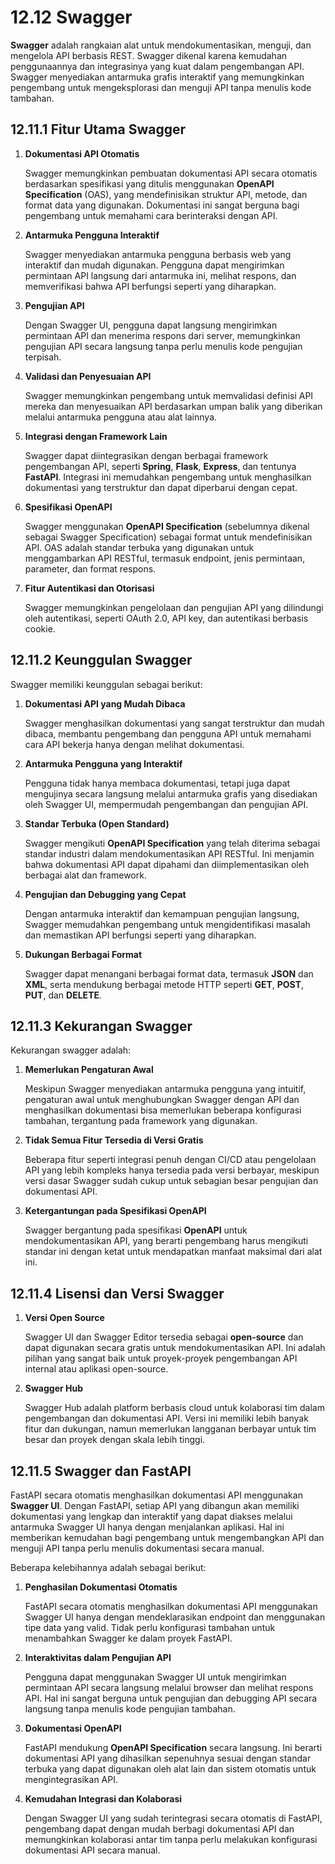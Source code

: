 # 12.12 **Swagger**

**Swagger** adalah rangkaian alat untuk mendokumentasikan, menguji, dan mengelola API berbasis REST. Swagger dikenal karena kemudahan penggunaannya dan integrasinya yang kuat dalam pengembangan API. Swagger menyediakan antarmuka grafis interaktif yang memungkinkan pengembang untuk mengeksplorasi dan menguji API tanpa menulis kode tambahan.

## **12.11.1 Fitur Utama Swagger**

1. **Dokumentasi API Otomatis**
    
    Swagger memungkinkan pembuatan dokumentasi API secara otomatis berdasarkan spesifikasi yang ditulis menggunakan **OpenAPI Specification** (OAS), yang mendefinisikan struktur API, metode, dan format data yang digunakan. Dokumentasi ini sangat berguna bagi pengembang untuk memahami cara berinteraksi dengan API.
    
2. **Antarmuka Pengguna Interaktif**
    
    Swagger menyediakan antarmuka pengguna berbasis web yang interaktif dan mudah digunakan. Pengguna dapat mengirimkan permintaan API langsung dari antarmuka ini, melihat respons, dan memverifikasi bahwa API berfungsi seperti yang diharapkan.
    
3. **Pengujian API**
    
    Dengan Swagger UI, pengguna dapat langsung mengirimkan permintaan API dan menerima respons dari server, memungkinkan pengujian API secara langsung tanpa perlu menulis kode pengujian terpisah.
    
4. **Validasi dan Penyesuaian API**
    
    Swagger memungkinkan pengembang untuk memvalidasi definisi API mereka dan menyesuaikan API berdasarkan umpan balik yang diberikan melalui antarmuka pengguna atau alat lainnya.
    
5. **Integrasi dengan Framework Lain**
    
    Swagger dapat diintegrasikan dengan berbagai framework pengembangan API, seperti **Spring**, **Flask**, **Express**, dan tentunya **FastAPI**. Integrasi ini memudahkan pengembang untuk menghasilkan dokumentasi yang terstruktur dan dapat diperbarui dengan cepat.
    
6. **Spesifikasi OpenAPI**
    
    Swagger menggunakan **OpenAPI Specification** (sebelumnya dikenal sebagai Swagger Specification) sebagai format untuk mendefinisikan API. OAS adalah standar terbuka yang digunakan untuk menggambarkan API RESTful, termasuk endpoint, jenis permintaan, parameter, dan format respons.
    
7. **Fitur Autentikasi dan Otorisasi**
    
    Swagger memungkinkan pengelolaan dan pengujian API yang dilindungi oleh autentikasi, seperti OAuth 2.0, API key, dan autentikasi berbasis cookie.

## **12.11.2 Keunggulan Swagger**

Swagger memiliki keunggulan sebagai berikut:

1. **Dokumentasi API yang Mudah Dibaca**
    
    Swagger menghasilkan dokumentasi yang sangat terstruktur dan mudah dibaca, membantu pengembang dan pengguna API untuk memahami cara API bekerja hanya dengan melihat dokumentasi.
    
2. **Antarmuka Pengguna yang Interaktif**
    
    Pengguna tidak hanya membaca dokumentasi, tetapi juga dapat mengujinya secara langsung melalui antarmuka grafis yang disediakan oleh Swagger UI, mempermudah pengembangan dan pengujian API.
    
3. **Standar Terbuka (Open Standard)**
    
    Swagger mengikuti **OpenAPI Specification** yang telah diterima sebagai standar industri dalam mendokumentasikan API RESTful. Ini menjamin bahwa dokumentasi API dapat dipahami dan diimplementasikan oleh berbagai alat dan framework.
    
4. **Pengujian dan Debugging yang Cepat**
    
    Dengan antarmuka interaktif dan kemampuan pengujian langsung, Swagger memudahkan pengembang untuk mengidentifikasi masalah dan memastikan API berfungsi seperti yang diharapkan.
    
5. **Dukungan Berbagai Format**
    
    Swagger dapat menangani berbagai format data, termasuk **JSON** dan **XML**, serta mendukung berbagai metode HTTP seperti **GET**, **POST**, **PUT**, dan **DELETE**.

## **12.11.3 Kekurangan Swagger**

Kekurangan swagger adalah:

1. **Memerlukan Pengaturan Awal**
    
    Meskipun Swagger menyediakan antarmuka pengguna yang intuitif, pengaturan awal untuk menghubungkan Swagger dengan API dan menghasilkan dokumentasi bisa memerlukan beberapa konfigurasi tambahan, tergantung pada framework yang digunakan.
    
2. **Tidak Semua Fitur Tersedia di Versi Gratis**
    
    Beberapa fitur seperti integrasi penuh dengan CI/CD atau pengelolaan API yang lebih kompleks hanya tersedia pada versi berbayar, meskipun versi dasar Swagger sudah cukup untuk sebagian besar pengujian dan dokumentasi API.
    
3. **Ketergantungan pada Spesifikasi OpenAPI**
    
    Swagger bergantung pada spesifikasi **OpenAPI** untuk mendokumentasikan API, yang berarti pengembang harus mengikuti standar ini dengan ketat untuk mendapatkan manfaat maksimal dari alat ini.

## **12.11.4 Lisensi dan Versi Swagger**

1. **Versi Open Source**
    
    Swagger UI dan Swagger Editor tersedia sebagai **open-source** dan dapat digunakan secara gratis untuk mendokumentasikan API. Ini adalah pilihan yang sangat baik untuk proyek-proyek pengembangan API internal atau aplikasi open-source.
    
2. **Swagger Hub**
    
    Swagger Hub adalah platform berbasis cloud untuk kolaborasi tim dalam pengembangan dan dokumentasi API. Versi ini memiliki lebih banyak fitur dan dukungan, namun memerlukan langganan berbayar untuk tim besar dan proyek dengan skala lebih tinggi.

## **12.11.5 Swagger dan FastAPI**

FastAPI secara otomatis menghasilkan dokumentasi API menggunakan **Swagger UI**. Dengan FastAPI, setiap API yang dibangun akan memiliki dokumentasi yang lengkap dan interaktif yang dapat diakses melalui antarmuka Swagger UI hanya dengan menjalankan aplikasi. Hal ini memberikan kemudahan bagi pengembang untuk mengembangkan API dan menguji API tanpa perlu menulis dokumentasi secara manual. 

Beberapa kelebihannya adalah sebagai berikut:

1. **Penghasilan Dokumentasi Otomatis**
    
    FastAPI secara otomatis menghasilkan dokumentasi API menggunakan Swagger UI hanya dengan mendeklarasikan endpoint dan menggunakan tipe data yang valid. Tidak perlu konfigurasi tambahan untuk menambahkan Swagger ke dalam proyek FastAPI.
    
2. **Interaktivitas dalam Pengujian API**
    
    Pengguna dapat menggunakan Swagger UI untuk mengirimkan permintaan API secara langsung melalui browser dan melihat respons API. Hal ini sangat berguna untuk pengujian dan debugging API secara langsung tanpa menulis kode pengujian tambahan.
    
3. **Dokumentasi OpenAPI**
    
    FastAPI mendukung **OpenAPI Specification** secara langsung. Ini berarti dokumentasi API yang dihasilkan sepenuhnya sesuai dengan standar terbuka yang dapat digunakan oleh alat lain dan sistem otomatis untuk mengintegrasikan API.
    
4. **Kemudahan Integrasi dan Kolaborasi**
    
    Dengan Swagger UI yang sudah terintegrasi secara otomatis di FastAPI, pengembang dapat dengan mudah berbagi dokumentasi API dan memungkinkan kolaborasi antar tim tanpa perlu melakukan konfigurasi dokumentasi API secara manual.